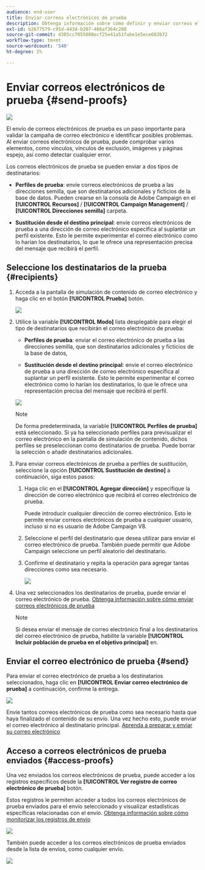```yaml
---
audience: end-user
title: Enviar correos electrónicos de prueba
description: Obtenga información sobre cómo definir y enviar correos electrónicos de prueba
exl-id: b2677579-c95d-443d-b207-466af364c208
source-git-commit: d305cc7055008ecf25e41a51fabe1e5ece683b72
workflow-type: tm+mt
source-wordcount: '540'
ht-degree: 1%

---
```


# Enviar correos electrónicos de prueba {#send-proofs}

![](../assets/do-not-localize/badge.png)

El envío de correos electrónicos de prueba es un paso importante para validar la campaña de correo electrónico e identificar posibles problemas. Al enviar correos electrónicos de prueba, puede comprobar varios elementos, como vínculos, vínculos de exclusión, imágenes y páginas espejo, así como detectar cualquier error.

Los correos electrónicos de prueba se pueden enviar a dos tipos de destinatarios:

* **Perfiles de prueba**: envíe correos electrónicos de prueba a las direcciones semilla, que son destinatarios adicionales y ficticios de la base de datos. Pueden crearse en la consola de Adobe Campaign en el **[!UICONTROL Recursos]** / **[!UICONTROL Campaign Management]** / **[!UICONTROL Direcciones semilla]** carpeta.

* **Sustitución desde el destino principal**: envíe correos electrónicos de prueba a una dirección de correo electrónico específica al suplantar un perfil existente. Esto le permite experimentar el correo electrónico como lo harían los destinatarios, lo que le ofrece una representación precisa del mensaje que recibirá el perfil.

## Seleccione los destinatarios de la prueba {#recipients}

1. Acceda a la pantalla de simulación de contenido de correo electrónico y haga clic en el botón **[!UICONTROL Prueba]** botón.

   ![](assets/test-button.png)

1. Utilice la variable **[!UICONTROL Modo]** lista desplegable para elegir el tipo de destinatarios que recibirán el correo electrónico de prueba:

   * **Perfiles de prueba**: enviar el correo electrónico de prueba a las direcciones semilla, que son destinatarios adicionales y ficticios de la base de datos,

   * **Sustitución desde el destino principal**: envíe el correo electrónico de prueba a una dirección de correo electrónico específica al suplantar un perfil existente. Esto le permite experimentar el correo electrónico como lo harían los destinatarios, lo que le ofrece una representación precisa del mensaje que recibirá el perfil.

   ![](assets/test-mode.png)

   >[!NOTE]
   >
   >De forma predeterminada, la variable **[!UICONTROL Perfiles de prueba]** está seleccionado. Si ya ha seleccionado perfiles para previsualizar el correo electrónico en la pantalla de simulación de contenido, dichos perfiles se preseleccionan como destinatarios de prueba. Puede borrar la selección o añadir destinatarios adicionales.

1. Para enviar correos electrónicos de prueba a perfiles de sustitución, seleccione la opción **[!UICONTROL Sustitución de destino]** a continuación, siga estos pasos:

   1. Haga clic en el **[!UICONTROL Agregar dirección]** y especifique la dirección de correo electrónico que recibirá el correo electrónico de prueba.

      Puede introducir cualquier dirección de correo electrónico. Esto le permite enviar correos electrónicos de prueba a cualquier usuario, incluso si no es usuario de Adobe Campaign V8.

   1. Seleccione el perfil del destinatario que desea utilizar para enviar el correo electrónico de prueba. También puede permitir que Adobe Campaign seleccione un perfil aleatorio del destinatario.

   1. Confirme el destinatario y repita la operación para agregar tantas direcciones como sea necesario.

      ![](assets/substitution.png)

1. Una vez seleccionados los destinatarios de prueba, puede enviar el correo electrónico de prueba. [Obtenga información sobre cómo enviar correos electrónicos de prueba](#send)

   >[!NOTE]
   >
   >Si desea enviar el mensaje de correo electrónico final a los destinatarios del correo electrónico de prueba, habilite la variable **[!UICONTROL Incluir población de prueba en el objetivo principal]** en.

## Enviar el correo electrónico de prueba {#send}

Para enviar el correo electrónico de prueba a los destinatarios seleccionados, haga clic en **[!UICONTROL Enviar correo electrónico de prueba]** a continuación, confirme la entrega.

![](assets/send-proof.png)

Envíe tantos correos electrónicos de prueba como sea necesario hasta que haya finalizado el contenido de su envío. Una vez hecho esto, puede enviar el correo electrónico al destinatario principal. [Aprenda a preparar y enviar su correo electrónico](../monitor/prepare-send.md)

## Acceso a correos electrónicos de prueba enviados {#access-proofs}

Una vez enviados los correos electrónicos de prueba, puede acceder a los registros específicos desde la **[!UICONTROL Ver registro de correo electrónico de prueba]** botón.

Estos registros le permiten acceder a todos los correos electrónicos de prueba enviados para el envío seleccionado y visualizar estadísticas específicas relacionadas con el envío. [Obtenga información sobre cómo monitorizar los registros de envío](../monitor/delivery-logs.md)

![](assets/proof-log.png)

También puede acceder a los correos electrónicos de prueba enviados desde la lista de envíos, como cualquier envío.

![](assets/delivery-list.png)
